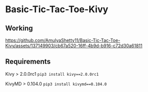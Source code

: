 # Basic-Tic-Tac-Toe-Kivy

## Working

https://github.com/AmulyaShetty11/Basic-Tic-Tac-Toe-Kivy/assets/137149903/cb67a520-16ff-4b9d-b916-c72d30a61811

## Requirements
Kivy > 2.0.0rc1 `pip3 install kivy==2.0.0rc1`

KivyMD > 0.104.0 `pip3 install kivymd==0.104.0`

